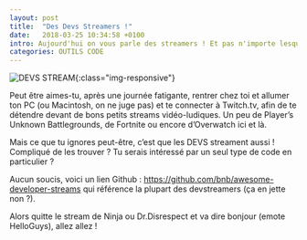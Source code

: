 ```yaml
---
layout: post
title:  "Des Devs Streamers !"
date:   2018-03-25 10:34:58 +0100
intro: Aujourd'hui on vous parle des streamers ! Et pas n'importe lesquels...
categories: OUTILS CODE
---
```


![DEVS STREAM](../../../../../assets/images/2018-03-25-devstreamers.jpg){:class="img-responsive"}

Peut être aimes-tu, après une journée fatigante, rentrer chez toi et allumer ton PC (ou Macintosh, on ne juge pas) et te connecter à Twitch.tv, afin de te détendre devant de bons petits streams vidéo-ludiques. Un peu de Player’s Unknown Battlegrounds, de Fortnite ou encore d’Overwatch ici et là.

Mais ce que tu ignores peut-être, c’est que les DEVS streament aussi ! Compliqué de les trouver ? Tu serais intéressé par un seul type de code en particulier ?

Aucun soucis, voici un lien Github : https://github.com/bnb/awesome-developer-streams qui référence la plupart des devstreamers (ça en jette non ?).

Alors quitte le stream de Ninja ou Dr.Disrespect et va dire bonjour (emote HelloGuys), allez allez !
